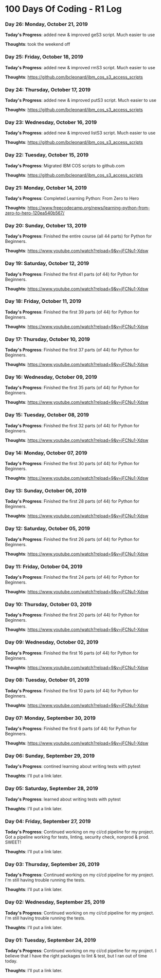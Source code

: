 # 100 Days Of Coding - R1 Log

### Day 26: Monday, October 21, 2019

**Today's Progress**:  added new & improved geS3 script.  Much easier to use

**Thoughts**:  took the weekend off

### Day 25: Friday, October 18, 2019

**Today's Progress**:  added new & improved rmS3 script.  Much easier to use

**Thoughts**:  https://github.com/bcleonard/ibm_cos_s3_access_scripts

### Day 24: Thursday, October 17, 2019

**Today's Progress**:  added new & improved putS3 script.  Much easier to use

**Thoughts**:  https://github.com/bcleonard/ibm_cos_s3_access_scripts

### Day 23: Wednesday, October 16, 2019

**Today's Progress**:  added new & improved listS3 script.  Much easier to use

**Thoughts**:  https://github.com/bcleonard/ibm_cos_s3_access_scripts

### Day 22: Tuesday, October 15, 2019

**Today's Progress**:  Migrated IBM COS scripts to github.com

**Thoughts**:  https://github.com/bcleonard/ibm_cos_s3_access_scripts

### Day 21: Monday, October 14, 2019

**Today's Progress**:  Completed Learning Python: From Zero to Hero

**Thoughts**:  https://www.freecodecamp.org/news/learning-python-from-zero-to-hero-120ea540b567/

### Day 20: Sunday, October 13, 2019

**Today's Progress**:  Finished the entire course (all 44 parts) for Python for Beginners.

**Thoughts**:  https://www.youtube.com/watch?reload=9&v=jFCNu1-Xdsw

### Day 19: Saturday, October 12, 2019

**Today's Progress**:  Finished the first 41 parts (of 44) for Python for Beginners.

**Thoughts**:  https://www.youtube.com/watch?reload=9&v=jFCNu1-Xdsw

### Day 18: Friday, October 11, 2019

**Today's Progress**:  Finished the first 39 parts (of 44) for Python for Beginners.

**Thoughts**:  https://www.youtube.com/watch?reload=9&v=jFCNu1-Xdsw

### Day 17: Thursday, October 10, 2019

**Today's Progress**:  Finished the first 37 parts (of 44) for Python for Beginners.

**Thoughts**:  https://www.youtube.com/watch?reload=9&v=jFCNu1-Xdsw

### Day 16: Wednesday, October 09, 2019

**Today's Progress**:  Finished the first 35 parts (of 44) for Python for Beginners.

**Thoughts**:  https://www.youtube.com/watch?reload=9&v=jFCNu1-Xdsw

### Day 15: Tuesday, October 08, 2019

**Today's Progress**:  Finished the first 32 parts (of 44) for Python for Beginners.

**Thoughts**:  https://www.youtube.com/watch?reload=9&v=jFCNu1-Xdsw

### Day 14: Monday, October 07, 2019

**Today's Progress**:  Finished the first 30 parts (of 44) for Python for Beginners.

**Thoughts**:  https://www.youtube.com/watch?reload=9&v=jFCNu1-Xdsw

### Day 13: Sunday, October 06, 2019

**Today's Progress**:  Finished the first 28 parts (of 44) for Python for Beginners.

**Thoughts**:  https://www.youtube.com/watch?reload=9&v=jFCNu1-Xdsw

### Day 12: Saturday, October 05, 2019

**Today's Progress**:  Finished the first 26 parts (of 44) for Python for Beginners.

**Thoughts**:  https://www.youtube.com/watch?reload=9&v=jFCNu1-Xdsw

### Day 11: Friday, October 04, 2019

**Today's Progress**:  Finished the first 24 parts (of 44) for Python for Beginners.

**Thoughts**:  https://www.youtube.com/watch?reload=9&v=jFCNu1-Xdsw

### Day 10: Thursday, October 03, 2019

**Today's Progress**:  Finished the first 20 parts (of 44) for Python for Beginners.

**Thoughts**:  https://www.youtube.com/watch?reload=9&v=jFCNu1-Xdsw

### Day 09: Wednesday, October 02, 2019

**Today's Progress**:  Finished the first 16 parts (of 44) for Python for Beginners.

**Thoughts**:  https://www.youtube.com/watch?reload=9&v=jFCNu1-Xdsw

### Day 08: Tuesday, October 01, 2019

**Today's Progress**:  Finished the first 10 parts (of 44) for Python for Beginners.

**Thoughts**:  https://www.youtube.com/watch?reload=9&v=jFCNu1-Xdsw

### Day 07: Monday, September 30, 2019

**Today's Progress**:  Finished the first 6 parts (of 44) for Python for Beginners.

**Thoughts**:  https://www.youtube.com/watch?reload=9&v=jFCNu1-Xdsw

### Day 06: Sunday, September 29, 2019

**Today's Progress**:  contined learning about writing tests with pytest

**Thoughts**:  I'll put a link later.

### Day 05: Saturday, September 28, 2019

**Today's Progress**:  learned about writing tests with pytest

**Thoughts**:  I'll put a link later.

### Day 04: Friday, September 27, 2019

**Today's Progress**:  Continued working on my ci/cd pipeline for my project.  Got a pipeline working for tests, linting, security check, nonprod & prod.  SWEET!

**Thoughts**:  I'll put a link later.

### Day 03: Thursday, September 26, 2019

**Today's Progress**:  Continued working on my ci/cd pipeline for my project.  I'm still having trouble running the tests.

**Thoughts**:  I'll put a link later.

### Day 02: Wednesday, September 25, 2019

**Today's Progress**:  Continued working on my ci/cd pipeline for my project.  I'm still having trouble running the tests.

**Thoughts**:  I'll put a link later.

### Day 01: Tuesday, September 24, 2019

**Today's Progress**:  Continued working on my ci/cd pipeline for my project.  I believe that I have the right packages to lint & test, but I ran out of time today.

**Thoughts**:  I'll put a link later.

